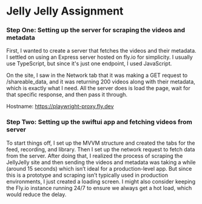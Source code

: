 # Jelly Jelly Assignment

### Step One: Setting up the server for scraping the videos and metadata
First, I wanted to create a server that fetches the videos and their metadata. I settled on using an Express server hosted on fly.io for simplicity. I usually use TypeScript, but since it's just one endpoint, I used JavaScript. 

On the site, I saw in the Network tab that it was making a GET request to /shareable_data, and it was returning 200 videos along with their metadata, which is exactly what I need. All the server does is load the page, wait for that specific response, and then pass it through.

Hostname: https://playwright-proxy.fly.dev

### Step Two: Setting up the swiftui app and fetching videos from server
To start things off, I set up the MVVM structure and created the tabs for the feed, recording, and library. Then I set up the network request to fetch data from the server. After doing that, I realized the process of scraping the JellyJelly site and then sending the videos and metadata was taking a while (around 15 seconds) which isn’t ideal for a production-level app. But since this is a prototype and scraping isn’t typically used in production environments, I just created a loading screen. I might also consider keeping the Fly.io instance running 24/7 to ensure we always get a hot load, which would reduce the delay.